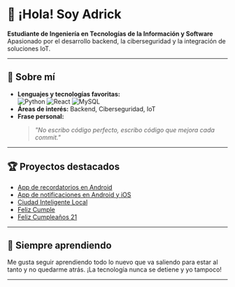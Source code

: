 # 👋 ¡Hola! Soy Adrick

**Estudiante de Ingeniería en Tecnologías de la Información y Software**  
Apasionado por el desarrollo backend, la ciberseguridad y la integración de soluciones IoT.

---

## 🚀 Sobre mí

- **Lenguajes y tecnologías favoritas:**  
  ![Python](https://img.shields.io/badge/Python-3776AB?style=flat&logo=python&logoColor=white) ![React](https://img.shields.io/badge/React-61DAFB?style=flat&logo=react&logoColor=black) ![MySQL](https://img.shields.io/badge/MySQL-4479A1?style=flat&logo=mysql&logoColor=white)
- **Áreas de interés:** Backend, Ciberseguridad, IoT
- **Frase personal:**  
  > _"No escribo código perfecto, escribo código que mejora cada commit."_

---

## 🏆 Proyectos destacados

- [App de recordatorios en Android](#)  
- [App de notificaciones en Android y iOS](#)
- [Ciudad Inteligente Local](https://github.com/adricklol400-ship-it/ciudad-inteligente-local)
- [Feliz Cumple](https://github.com/adricklol400-ship-it/feliz-cumple)
- [Feliz Cumpleaños 21](https://github.com/adricklol400-ship-it/feliz-cumpleanos-21)

---

## 🌱 Siempre aprendiendo

Me gusta seguir aprendiendo todo lo nuevo que va saliendo para estar al tanto y no quedarme atrás. ¡La tecnología nunca se detiene y yo tampoco!

---

<!-- Si tienes redes sociales, agrégalas aquí. Por ejemplo:
[LinkedIn](#) | [Twitter](#) | [Sitio web](#)
-->
